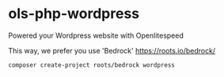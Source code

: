 # ols-php-wordpress
Powered your Wordpress website with Openlitespeed

This way, we prefer you use 'Bedrock'
https://roots.io/bedrock/

`composer create-project roots/bedrock wordpress`
